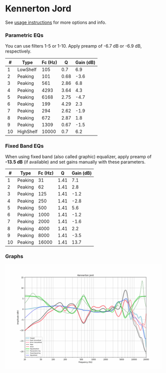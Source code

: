 # Kennerton Jord
See [usage instructions](https://github.com/jaakkopasanen/AutoEq#usage) for more options and info.

### Parametric EQs
You can use filters 1-5 or 1-10. Apply preamp of -6.7 dB or -6.9 dB, respectively.

|   # | Type      |   Fc (Hz) |    Q |   Gain (dB) |
|-----|-----------|-----------|------|-------------|
|   1 | LowShelf  |       105 | 0.7  |         6.9 |
|   2 | Peaking   |       101 | 0.68 |        -3.6 |
|   3 | Peaking   |       561 | 2.86 |         6.8 |
|   4 | Peaking   |      4293 | 3.64 |         4.3 |
|   5 | Peaking   |      6168 | 2.75 |        -4.7 |
|   6 | Peaking   |       199 | 4.29 |         2.3 |
|   7 | Peaking   |       294 | 2.62 |        -1.9 |
|   8 | Peaking   |       672 | 2.87 |         1.8 |
|   9 | Peaking   |      1309 | 0.67 |        -1.5 |
|  10 | HighShelf |     10000 | 0.7  |         6.2 |

### Fixed Band EQs
When using fixed band (also called graphic) equalizer, apply preamp of **-13.5 dB** (if available) and set gains manually with these parameters.

|   # | Type    |   Fc (Hz) |    Q |   Gain (dB) |
|-----|---------|-----------|------|-------------|
|   1 | Peaking |        31 | 1.41 |         7.1 |
|   2 | Peaking |        62 | 1.41 |         2.8 |
|   3 | Peaking |       125 | 1.41 |        -1.2 |
|   4 | Peaking |       250 | 1.41 |        -2.8 |
|   5 | Peaking |       500 | 1.41 |         5.6 |
|   6 | Peaking |      1000 | 1.41 |        -1.2 |
|   7 | Peaking |      2000 | 1.41 |        -1.6 |
|   8 | Peaking |      4000 | 1.41 |         2.2 |
|   9 | Peaking |      8000 | 1.41 |        -3.5 |
|  10 | Peaking |     16000 | 1.41 |        13.7 |

### Graphs
![](./Kennerton%20Jord.png)
